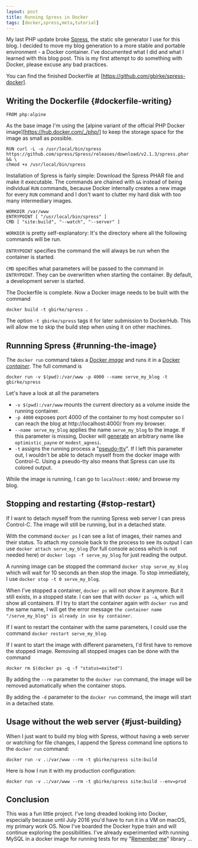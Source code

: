 ```yaml
---
layout: post
title: Running Spress in Docker
tags: [docker,spress,meta,tutorial]
---
```

My last PHP update broke [Spress](http://spress.yosymfony.com/), the static site generator I use for this blog. I decided to move my blog generation to a more stable and portable environment - a Docker container. I've documented what I did and what I learned with this blog post. This is my first attempt to do something with Docker, please excuse any bad practices.

You can find the finished Dockerfile at [https://github.com/gbirke/spress-docker].

## Writing the Dockerfile {#dockerfile-writing}

	FROM php:alpine

As the base image I'm using the [alpine variant of the official PHP Docker image][https://hub.docker.com/_/php/] to keep the storage space for the image as small as possible.

	RUN curl -L -o /usr/local/bin/spress https://github.com/spress/Spress/releases/download/v2.1.3/spress.phar && \
	chmod +x /usr/local/bin/spress

Installation of Spress is fairly simple: Download the Spress PHAR file and make it executable. The commands are chained with `&&` instead of being individual `RUN` commands, because Docker internally creates a new image for every `RUN` command and I don't want to clutter my hard disk with too many intermediary images.

	WORKDIR /var/www
	ENTRYPOINT [ "/usr/local/bin/spress" ]
	CMD [ "site:build", "--watch", "--server" ]

`WORKDIR` is pretty self-explanatory: It's the directory where all the following commands will be run.

`ENTRYPOINT` specifies the command the will always be run when the container is started.

`CMD` specifies what parameters will be passed to the command in `ENTRYPOINT`. They can be overwritten when starting the container. By default, a development server is started.

The Dockerfile is complete. Now a Docker image needs to be built with the command

	docker build -t gbirke/spress .

The option `-t gbirke/spress` tags it for later submission to DockerHub. This will allow me to skip the build step when using it on other machines.

## Runnning Spress  {#running-the-image}

The `docker run` command takes a [Docker *image*](https://docs.docker.com/engine/reference/glossary/#image) and runs it in a [Docker *container*](https://docs.docker.com/engine/reference/glossary/#container).
The full command is

	docker run -v $(pwd):/var/www -p 4000 --name serve_my_blog -t gbirke/spress

Let's have a look at all the parameters

- `-v $(pwd):/var/www` mounts the current directory as a volume inside the running container.
- `-p 4000` exposes port 4000 of the container to my host computer so I can reach the blog at http://localhost:4000/ from my browser.
- `--name serve_my_blog` applies the name `serve_my_blog` to the image. If this parameter is missing, Docker will [generate](https://github.com/docker/docker/blob/master/pkg/namesgenerator/names-generator.go) an arbitrary name like `optimistic_payne` or `modest_agnesi`.
- `-t` assigns the running process a "[pseudo-tty](https://en.wikipedia.org/wiki/Pseudoterminal)". If I left this parameter out, I wouldn't be able to detach myself from the docker image with Control-C. Using a pseudo-tty also means that Spress can use its colored output.

While the image is running, I can go to `localhost:4000/` and browse my blog.

## Stopping and restarting {#stop-restart}

If I want to detach myself from the running Spress web server I can press Control-C. The image will still be running, but in a detached state.

With the command `docker ps` I can see a list of images, their names and their status. To attach my console back to the process to see its output I can use `docker attach serve_my_blog` (for full console access which is not needed here) or `docker logs -f serve_my_blog` for just reading the output.

A running image can be stopped the command `docker stop serve_my_blog` which will wait for 10 seconds an then stop the image. To stop immediately, I use `docker stop -t 0 serve_my_blog`.

When I've stopped a container, `docker ps` will not show it anymore. But it still exists, in a stopped state. I can see that with `docker ps -a`, which will show all containers. If I try to start the container again with `docker run` and the same name, I will get the error message `the container name "/serve_my_blog" is already in use by container`.

If I want to restart the container with the same parameters, I could use the command `docker restart serve_my_blog`.

If I want to start the image with different parameters, I'd first have to remove the stopped image. Removing all stopped images can be done with the command

	docker rm $(docker ps -q -f "status=exited")

By adding the `--rm` parameter to the `docker run` command, the image will be removed automatically when the container stops.

By adding the `-d` parameter to the `docker run` command, the image will start in a detached state.

## Usage without the web server {#just-building}

When I just want to build my blog with Spress, without having a web server or watching for file changes, I append the Spress command line options to the `docker run` command:

	docker run -v .:/var/www --rm -t gbirke/spress site:build

Here is how I run it with my production configuration:

	docker run -v .:/var/www --rm -t gbirke/spress site:build --env=prod

## Conclusion

This was a fun little project. I've long dreaded looking into Docker, especially because until July 2016 you'd have to run it in a VM on macOS, my primary work OS. Now I've boarded the Docker hype train and will continue exploring the possibilities. I've already experimented with running MySQL in a docker image for running tests for my "[Remember me](https://github.com/gbirke/rememberme/)" library ...
